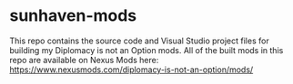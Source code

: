# sunhaven-mods
This repo contains the source code and Visual Studio project files for building my Diplomacy is not an Option mods.  All of the built mods in this repo are available on Nexus Mods here: https://www.nexusmods.com/diplomacy-is-not-an-option/mods/

